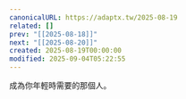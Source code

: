 ```yaml
---
canonicalURL: https://adaptx.tw/2025-08-19
related: []
prev: "[[2025-08-18]]"
next: "[[2025-08-20]]"
created: 2025-08-19T00:00:00
modified: 2025-09-04T05:22:55
---
```


成為你年輕時需要的那個人。
